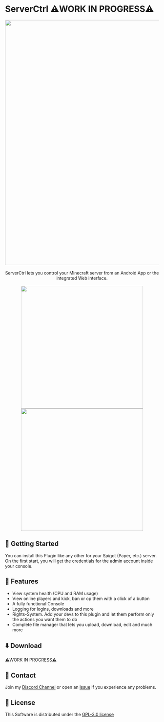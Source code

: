 # ServerCtrl ⚠️WORK IN PROGRESS⚠️


<p align="center">
  <picture><img src="https://raw.githubusercontent.com/blitzdose/ServerCtrl/master/images/name.png", width=800></picture>
  <br>
  <br>
  ServerCtrl lets you control your Minecraft server from an Android App or the integrated Web interface.
  <br>
  <br>
  <a href="https://discord.gg/SewjCwVpaa" target="_blank"><img src="https://raw.githubusercontent.com/blitzdose/ServerCtrl/master/images/discord.png", width=400></a>
  <br>
  <a href="https://www.spigotmc.org/resources/minecraft-server-remote.72231/" target="_blank"><img src="https://raw.githubusercontent.com/blitzdose/ServerCtrl/master/images/spigot.png", width=400></a>
</p>

## 🛫 Getting Started
You can install this Plugin like any other for your Spigot (Paper, etc.) server. On the first start, you will get the credentials for the admin account inside your console.

## 🚀 Features
- View system health (CPU and RAM usage)
- View online players and kick, ban or op them with a click of a button
- A fully functional Console
- Logging for logins, downloads and more
- Rights-System. Add your devs to this plugin and let them perform only the actions you want them to do
- Complete file manager that lets you upload, download, edit and much more

## ⬇️ Download
⚠️WORK IN PROGRESS⚠️

## 💬 Contact
Join my [Discord Channel](https://discord.gg/SewjCwVpaa) or open an [Issue](https://github.com/blitzdose/ServerCtrl/issues) if you experience any problems.

## 📃 License
This Software is distributed under the [GPL-3.0 license](https://github.com/blitzdose/ServerCtrl/blob/master/LICENSE)
